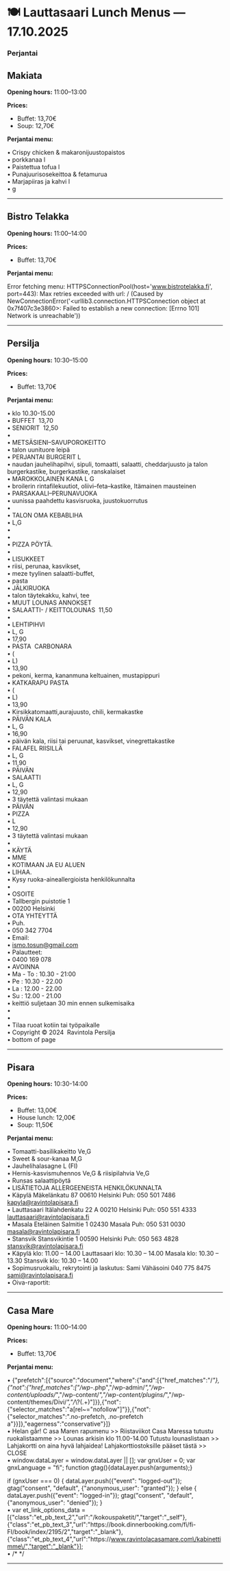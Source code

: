 # 🍽️ Lauttasaari Lunch Menus — 17.10.2025

### Perjantai

## Makiata
**Opening hours:** 11:00–13:00

**Prices:**
- Buffet: 13,70€
- Soup: 12,70€

**Perjantai menu:**

• Crispy chicken & makaronijuustopaistos  
• porkkanaa l  
• Paistettua tofua l  
• Punajuurisosekeittoa & fetamurua  
• Marjapiiras ja kahvi l  
• g  


---

## Bistro Telakka
**Opening hours:** 11:00–14:00

**Prices:**
- Buffet: 13,70€

**Perjantai menu:**

Error fetching menu: HTTPSConnectionPool(host='www.bistrotelakka.fi', port=443): Max retries exceeded with url: / (Caused by NewConnectionError('<urllib3.connection.HTTPSConnection object at 0x7f407c3e3860>: Failed to establish a new connection: [Errno 101] Network is unreachable'))

---

## Persilja
**Opening hours:** 10:30–15:00

**Prices:**
- Buffet: 13,70€

**Perjantai menu:**

• klo 10.30-15.00  
• BUFFET  13,70  
• SENIORIT  12,50  
• ​  
• METSÄSIENI–SAVUPOROKEITTO  
• talon uunituore leipä  
• PERJANTAI BURGERIT L  
• naudan jauhelihapihvi, sipuli, tomaatti, salaatti, cheddarjuusto ja talon burgerkastike, burgerkastike, ranskalaiset  
• MAROKKOLAINEN KANA L G  
• broilerin rintafilekuutiot, oliivi–feta–kastike, Itämainen mausteinen  
• PARSAKAALI–PERUNAVUOKA  
• uunissa paahdettu kasvisruoka, juustokuorrutus  
• ​  
• TALON OMA KEBABLIHA  
• L,G  
• ​  
• ​  
• PIZZA PÖYTÄ.  
• ​  
• LISUKKEET  
• riisi, perunaa, kasvikset,  
• meze tyylinen salaatti-buffet,  
• pasta  
• JÄLKIRUOKA  
• talon täytekakku, kahvi, tee  
• MUUT LOUNAS ANNOKSET  
• SALAATTI- / KEITTOLOUNAS  11,50  
• ​  
• LEHTIPIHVI  
• L, G  
• 17,90  
• PASTA  CARBONARA  
• (  
• L)  
• 13,90  
• pekoni, kerma, kananmuna keltuainen, mustapippuri  
• KATKARAPU PASTA  
• (  
• L)  
• 13,90  
• Kirsikkatomaatti,aurajuusto, chili, kermakastke  
• PÄIVÄN KALA  
• L, G  
• 16,90  
• päivän kala, riisi tai peruunat, kasvikset, vinegrettakastike  
• FALAFEL RIISILLÄ  
• L, G  
• 11,90  
• PÄIVÄN  
• SALAATTI  
• L, G  
• 12,90  
• 3 täytettä valintasi mukaan  
• PÄIVÄN  
• PIZZA  
• L  
• 12,90  
• 3 täytettä valintasi mukaan  
• ​  
• KÄYTÄ  
• MME  
• KOTIMAAN JA EU ALUEN  
• LIHAA.  
• Kysy ruoka-aineallergioista henkilökunnalta  
• ​  
• OSOITE  
• Tallbergin puistotie 1  
• 00200 Helsinki  
• OTA YHTEYTTÄ  
• Puh.  
• 050 342 7704  
• Email:  
• ismo.tosun@gmail.com  
• Palautteet:  
• 0400 169 078  
• AVOINNA  
• Ma - To : 10.30 - 21:00  
• Pe : 10.30 - 22.00  
• ​​La : 12.00 - 22.00  
• Su : 12.00 - 21.00  
• keittiö suljetaan 30 min ennen sulkemisaika  
• ​  
• ​  
• Tilaa ruoat kotiin tai työpaikalle  
• Copyright © 2024  Ravintola Persilja  
• bottom of page  


---

## Pisara
**Opening hours:** 10:30-14:00

**Prices:**
- Buffet: 13,00€
- House lunch: 12,00€
- Soup: 11,50€

**Perjantai menu:**

• Tomaatti-basilikakeitto Ve,G  
• Sweet & sour-kanaa M,G  
• Jauhelihalasagne L (FI)  
• Hernis-kasvismuhennos Ve,G & riisipilahvia Ve,G  
• Runsas salaattipöytä  
• LISÄTIETOJA ALLERGEENEISTA HENKILÖKUNNALTA  
• Käpylä Mäkelänkatu 87 00610 Helsinki Puh: 050 501 7486 kapyla@ravintolapisara.fi  
• Lauttasaari Itälahdenkatu 22 A 00210 Helsinki Puh: 050 551 4333 lauttasaari@ravintolapisara.fi  
• Masala Eteläinen Salmitie 1 02430 Masala Puh: 050 531 0030 masala@ravintolapisara.fi  
• Stansvik Stansvikintie 1 00590 Helsinki Puh: 050 563 4828 stansvik@ravintolapisara.fi  
• Käpylä klo: 11.00 – 14.00 Lauttasaari klo: 10.30 – 14.00 Masala klo: 10.30 – 13.30 Stansvik klo: 10.30 – 14.00  
• Sopimusruokailu, rekrytointi ja laskutus: Sami Vähäsoini 040 775 8475 sami@ravintolapisara.fi  
• Oiva-raportit:  


---

## Casa Mare
**Opening hours:** 11:00–14:00

**Prices:**
- Buffet: 13,70€

**Perjantai menu:**

• {"prefetch":[{"source":"document","where":{"and":[{"href_matches":"\/*"},{"not":{"href_matches":["\/wp-*.php","\/wp-admin\/*","\/wp-content\/uploads\/*","\/wp-content\/*","\/wp-content\/plugins\/*","\/wp-content\/themes\/Divi\/*","\/*\\?(.+)"]}},{"not":{"selector_matches":"a[rel~=\"nofollow\"]"}},{"not":{"selector_matches":".no-prefetch, .no-prefetch a"}}]},"eagerness":"conservative"}]}  
• Helan går! C asa Maren rapumenu >> Riistaviikot Casa Maressa tutustu ruokalistaamme >> Lounas arkisin klo 11.00-14.00 Tutustu lounaslistaan >> Lahjakortti on aina hyvä lahjaidea! Lahjakorttiostoksille pääset tästä >> CLOSE  
• window.dataLayer = window.dataLayer || [];
  var gnxUser = 0;
  var gnxLanguage = "fi";
  function gtag(){dataLayer.push(arguments);}

  if (gnxUser === 0) {
    dataLayer.push({"event": "logged-out"});
    gtag("consent", "default", {"anonymous_user": "granted"});
  }
  else {
    dataLayer.push({"event": "logged-in"});
    gtag("consent", "default", {"anonymous_user": "denied"});
  }  
• var et_link_options_data = [{"class":"et_pb_text_2","url":"\/kokouspaketit\/","target":"_self"},{"class":"et_pb_text_3","url":"https:\/\/book.dinnerbooking.com\/fi\/fi-FI\/book\/index\/2195\/2","target":"_blank"},{"class":"et_pb_text_4","url":"https:\/\/www.ravintolacasamare.com\/kabinettimme\/","target":"_blank"}];  
• /* <![CDATA[ */
jqueryParams.length&&$.each(jqueryParams,function(e,r){if("function"==typeof r){var n=String(r);n.replace("$","jQuery");var a=new Function("return "+n)();$(document).ready(a)}});
/* ]]> */  


---

